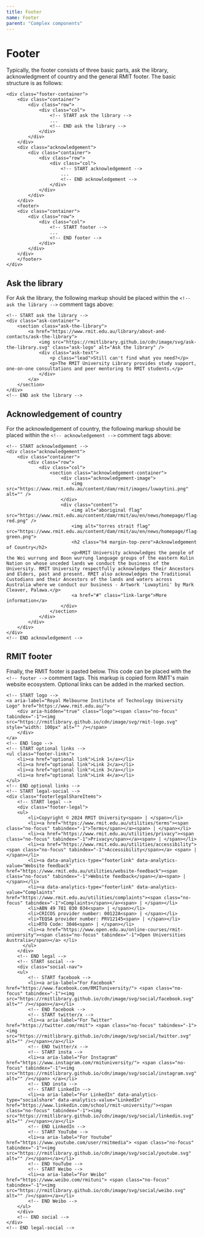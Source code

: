 ```yaml
---
title: Footer
name: Footer
parent: "Complex components"
---
```

<h1 class="margin-top-zero">Footer</h1>
<p>Typically, the footer consists of three basic parts, ask the library, acknowledgment of country and the general RMIT footer. The basic structure is as follows:
</p>

<div class="highlight">
<pre class="chroma">
<code class="language-html">&lt;div class=&quot;footer-container&quot;&gt;
	&lt;div class=&quot;container&quot;&gt;
		&lt;div class=&quot;row&quot;&gt;
			&lt;div class=&quot;col&quot;&gt;
				&lt;!-- START ask the library --&gt;
				... 
				&lt;!-- END ask the library --&gt;
			&lt;/div&gt;
		&lt;/div&gt;
	&lt;/div&gt;
	&lt;div class=&quot;acknowledgement&quot;&gt;
		&lt;div class=&quot;container&quot;&gt;
			&lt;div class=&quot;row&quot;&gt;
				&lt;div class=&quot;col&quot;&gt;
					&lt;!-- START acknowledgement --&gt;
					...
					&lt;!-- END acknowledgement --&gt;
				&lt;/div&gt;
			&lt;/div&gt;
		&lt;/div&gt;
	&lt;/div&gt;    
	&lt;footer&gt;
	&lt;div class=&quot;container&quot;&gt;
		&lt;div class=&quot;row&quot;&gt;
			&lt;div class=&quot;col&quot;&gt;
				&lt;!-- START footer --&gt;
				...
				&lt;!-- END footer --&gt;
			&lt;/div&gt;
		&lt;/div&gt;
	&lt;/div&gt;
	&lt;/footer&gt;
&lt;/div&gt;</code>
</pre></div>
<h2>Ask the library</h2>
<p>For Ask the library, the following markup should be placed within the <code>&lt;!-- ask the library --&gt;</code> comment tags above:
</p>
<div class="highlight">
<pre class="chroma">
<code class="language-html">&lt;!-- START ask the library --&gt;
&lt;div class=&quot;ask-container&quot;&gt;
	&lt;section class=&quot;ask-the-library&quot;&gt;
		&lt;a href=&quot;https://www.rmit.edu.au/library/about-and-contacts/ask-the-library&quot;&gt;
			&lt;img src=&quot;https://rmitlibrary.github.io/cdn/image/svg/ask-the-library.svg&quot; class=&quot;ask-logo&quot; alt=&quot;Ask the library&quot; /&gt;
			&lt;div class=&quot;ask-text&quot;&gt;
				&lt;p class=&quot;lead&quot;&gt;Still can't find what you need?&lt;/p&gt;
				&lt;p&gt;The RMIT University Library provides study support, one-on-one consultations and peer mentoring to RMIT students.&lt;/p&gt;
			&lt;/div&gt;
		&lt;/a&gt;
	&lt;/section&gt;
&lt;/div&gt;
&lt;!-- END ask the library --&gt;</code>
</pre></div>
<h2>Acknowledgement of country</h2>
<p>For the acknowledgement of country, the following markup should be placed within the <code class="nowrap">&lt;!-- acknowledgement --&gt;</code> comment tags above:</p>
<div class="highlight">
<pre class="chroma">
<code class="language-html">&lt;!-- START acknowledgement --&gt;
&lt;div class=&quot;acknowledgement&quot;&gt;
	&lt;div class=&quot;container&quot;&gt;
		&lt;div class=&quot;row&quot;&gt;
			&lt;div class=&quot;col&quot;&gt;
				&lt;section class=&quot;acknowledgement-container&quot;&gt;
					&lt;div class=&quot;acknowledgement-image&quot;&gt;
						&lt;img src=&quot;https://www.rmit.edu.au/content/dam/rmit/images/luwaytini.png&quot; alt=&quot;&quot; /&gt;
					&lt;/div&gt;
					&lt;div class=&quot;content&quot;&gt;
						&lt;img alt=&quot;aboriginal flag&quot; src=&quot;https://www.rmit.edu.au/content/dam/rmit/au/en/news/homepage/flag-red.png&quot; /&gt;
						&lt;img alt=&quot;torres strait flag&quot; src=&quot;https://www.rmit.edu.au/content/dam/rmit/au/en/news/homepage/flag-green.png&quot;&gt;
						&lt;h2 class=&quot;h4 margin-top-zero&quot;&gt;Acknowledgement of Country&lt;/h2&gt;
						&lt;p&gt;RMIT University acknowledges the people of the Woi wurrung and Boon wurrung language groups of the eastern Kulin Nation on whose unceded lands we conduct the business of the University. RMIT University respectfully acknowledges their Ancestors and Elders, past and present. RMIT also acknowledges the Traditional Custodians and their Ancestors of the lands and waters across Australia where we conduct our business - Artwork 'Luwaytini' by Mark Cleaver, Palawa.&lt;/p&gt;
						&lt;a href=&quot;#&quot; class=&quot;link-large&quot;&gt;More information&lt;/a&gt;
					&lt;/div&gt;
				&lt;/section&gt;
			&lt;/div&gt;
		&lt;/div&gt;
	&lt;/div&gt;
&lt;/div&gt;    
&lt;!-- END acknowledgement --&gt;</code>
</pre></div>
<h2>RMIT footer</h2>
<p>Finally, the RMIT footer is pasted below. This code can be placed with the <code>&lt;!-- footer --&gt;</code> comment tags. This markup is copied form RMIT's main website ecosystem.  Optional links can be added in the marked section.</p>
<div class="highlight">
<pre class="chroma"><code class="language-html">&lt;!-- START logo --&gt;    
&lt;a aria-label=&quot;Royal Melbourne Institute of Technology University Logo&quot; href=&quot;https://www.rmit.edu.au/&quot;&gt;
	&lt;div aria-hidden=&quot;true&quot; class=&quot;logo&quot;&gt;&lt;span class=&quot;no-focus&quot; tabindex=&quot;-1&quot;&gt;&lt;img src=&quot;https://rmitlibrary.github.io/cdn/image/svg/rmit-logo.svg&quot; style=&quot;width: 100px&quot; alt=&quot;&quot; /&gt;&lt;/span&gt;
	&lt;/div&gt;
&lt;/a&gt;
&lt;!-- END logo --&gt;
&lt;!-- START optional links --&gt;
&lt;ul class=&quot;footer-links&quot;&gt;
	&lt;li&gt;&lt;a href=&quot;optional link&quot;&gt;Link 1&lt;/a&gt;&lt;/li&gt;
	&lt;li&gt;&lt;a href=&quot;optional link&quot;&gt;Link 2&lt;/a&gt;&lt;/li&gt;
	&lt;li&gt;&lt;a href=&quot;optional link&quot;&gt;Link 3&lt;/a&gt;&lt;/li&gt;
	&lt;li&gt;&lt;a href=&quot;optional link&quot;&gt;Link 4&lt;/a&gt;&lt;/li&gt;
&lt;/ul&gt;
&lt;!-- END optional links --&gt;
&lt;!-- START legal-social --&gt;
&lt;div class=&quot;footerlegalShareItems&quot;&gt;
	&lt;!-- START legal --&gt;
	&lt;div class=&quot;footer-legal&quot;&gt;
	&lt;ul&gt;
		&lt;li&gt;Copyright &copy; 2024 RMIT University&lt;span&gt; | &lt;/span&gt;&lt;/li&gt;
		&lt;li&gt;&lt;a href=&quot;https://www.rmit.edu.au/utilities/terms&quot;&gt;&lt;span class=&quot;no-focus&quot; tabindex=&quot;-1&quot;&gt;Terms&lt;/span&gt;&lt;/a&gt;&lt;span&gt; | &lt;/span&gt;&lt;/li&gt;
		&lt;li&gt;&lt;a href=&quot;https://www.rmit.edu.au/utilities/privacy&quot;&gt;&lt;span class=&quot;no-focus&quot; tabindex=&quot;-1&quot;&gt;Privacy&lt;/span&gt;&lt;/a&gt;&lt;span&gt; | &lt;/span&gt;&lt;/li&gt;
		&lt;li&gt;&lt;a href=&quot;https://www.rmit.edu.au/utilities/accessibility&quot;&gt;&lt;span class=&quot;no-focus&quot; tabindex=&quot;-1&quot;&gt;Accessibility&lt;/span&gt;&lt;/a&gt; &lt;span&gt; | &lt;/span&gt;&lt;/li&gt;
		&lt;li&gt;&lt;a data-analytics-type=&quot;footerlink&quot; data-analytics-value=&quot;Website feedback&quot; href=&quot;https://www.rmit.edu.au/utilities/website-feedback&quot;&gt;&lt;span class=&quot;no-focus&quot; tabindex=&quot;-1&quot;&gt;Website feedback&lt;/span&gt;&lt;/a&gt;&lt;span&gt; | &lt;/span&gt;&lt;/li&gt;
		&lt;li&gt;&lt;a data-analytics-type=&quot;footerlink&quot; data-analytics-value=&quot;Complaints&quot; href=&quot;https://www.rmit.edu.au/utilities/complaints&quot;&gt;&lt;span class=&quot;no-focus&quot; tabindex=&quot;-1&quot;&gt;Complaints&lt;/span&gt;&lt;/a&gt;&lt;span&gt; | &lt;/span&gt;&lt;/li&gt;
		&lt;li&gt;ABN 49 781 030 034&lt;span&gt; | &lt;/span&gt;&lt;/li&gt;
		&lt;li&gt;CRICOS provider number: 00122A&lt;span&gt; | &lt;/span&gt;&lt;/li&gt;
		&lt;li&gt;TEQSA provider number: PRV12145&lt;span&gt; | &lt;/span&gt;&lt;/li&gt;
		&lt;li&gt;RTO Code: 3046&lt;span&gt; | &lt;/span&gt;&lt;/li&gt;
		&lt;li&gt;&lt;a href=&quot;https://www.open.edu.au/online-courses/rmit-university&quot;&gt;&lt;span class=&quot;no-focus&quot; tabindex=&quot;-1&quot;&gt;Open Universities Australia&lt;/span&gt;&lt;/a&gt; &lt;/li&gt;
	  &lt;/ul&gt;
	&lt;/div&gt;
	&lt;!-- END legal --&gt;
	&lt;!-- START social --&gt;
	&lt;div class=&quot;social-nav&quot;&gt;
	&lt;ul&gt; 
		&lt;!-- START facebook --&gt;
		&lt;li&gt;&lt;a aria-label=&quot;For Facebook&quot;  href=&quot;https://www.facebook.com/RMITuniversity/&quot;&gt; &lt;span class=&quot;no-focus&quot; tabindex=&quot;-1&quot;&gt;&lt;img src=&quot;https://rmitlibrary.github.io/cdn/image/svg/social/facebook.svg&quot; alt=&quot;&quot; /&gt;&lt;/span&gt;&lt;/a&gt;&lt;/li&gt;
		&lt;!-- END facebook --&gt;
		&lt;!-- START twitter/x --&gt;
		&lt;li&gt;&lt;a aria-label=&quot;For Twitter&quot; href=&quot;https://twitter.com/rmit&quot;&gt; &lt;span class=&quot;no-focus&quot; tabindex=&quot;-1&quot;&gt;&lt;img src=&quot;https://rmitlibrary.github.io/cdn/image/svg/social/twitter.svg&quot; alt=&quot;&quot; /&gt;&lt;/span&gt;&lt;/a&gt;&lt;/li&gt;
		&lt;!-- END twitter/x --&gt;
		&lt;!-- START insta --&gt;
		&lt;li&gt;&lt;a aria-label=&quot;For Instagram&quot; href=&quot;https://www.instagram.com/rmituniversity/&quot;&gt; &lt;span class=&quot;no-focus&quot; tabindex=&quot;-1&quot;&gt;&lt;img src=&quot;https://rmitlibrary.github.io/cdn/image/svg/social/instagram.svg&quot; alt=&quot;&quot; /&gt;&lt;/span&gt; &lt;/a&gt;&lt;/li&gt;
		&lt;!-- END insta --&gt;              
		&lt;!-- START LinkedIn --&gt;
		&lt;li&gt;&lt;a aria-label=&quot;For LinkedIn&quot; data-analytics-type=&quot;socialshare&quot; data-analytics-value=&quot;LinkedIn&quot; href=&quot;https://www.linkedin.com/school/rmit-university/&quot;&gt;&lt;span class=&quot;no-focus&quot; tabindex=&quot;-1&quot;&gt;&lt;img src=&quot;https://rmitlibrary.github.io/cdn/image/svg/social/linkedin.svg&quot; alt=&quot;&quot; /&gt;&lt;/span&gt;&lt;/a&gt;&lt;/li&gt;
		&lt;!-- END LinkedIn --&gt;
		&lt;!-- START YouTube --&gt;
		&lt;li&gt;&lt;a aria-label=&quot;For Youtube&quot; href=&quot;https://www.youtube.com/user/rmitmedia&quot;&gt; &lt;span class=&quot;no-focus&quot; tabindex=&quot;-1&quot;&gt;&lt;img src=&quot;https://rmitlibrary.github.io/cdn/image/svg/social/youtube.svg&quot; alt=&quot;&quot; /&gt;&lt;/span&gt;&lt;/a&gt;&lt;/li&gt;
		&lt;!-- END YouTube --&gt;     
		&lt;!-- START Weibo --&gt;          
		&lt;li&gt;&lt;a aria-label=&quot;For Weibo&quot; href=&quot;https://www.weibo.com/rmituni&quot;&gt; &lt;span class=&quot;no-focus&quot; tabindex=&quot;-1&quot;&gt;&lt;img src=&quot;https://rmitlibrary.github.io/cdn/image/svg/social/weibo.svg&quot; alt=&quot;&quot; /&gt;&lt;/span&gt;&lt;/a&gt;&lt;/li&gt;
		&lt;!-- END Weibo --&gt;                
	&lt;/ul&gt;
	&lt;/div&gt;
	&lt;!-- END social --&gt;
&lt;/div&gt;
&lt;!-- END legal-social --&gt;</code>
</pre></div>
